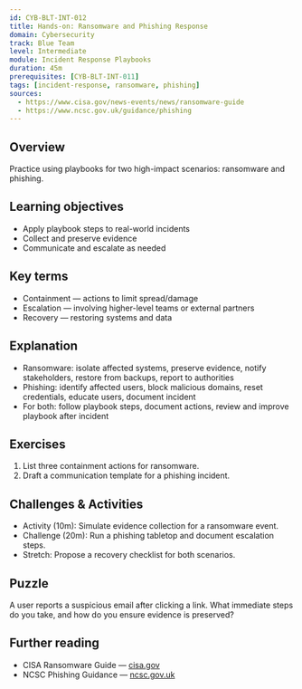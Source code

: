 ```yaml
---
id: CYB-BLT-INT-012
title: Hands-on: Ransomware and Phishing Response
domain: Cybersecurity
track: Blue Team
level: Intermediate
module: Incident Response Playbooks
duration: 45m
prerequisites: [CYB-BLT-INT-011]
tags: [incident-response, ransomware, phishing]
sources:
  - https://www.cisa.gov/news-events/news/ransomware-guide
  - https://www.ncsc.gov.uk/guidance/phishing
---
```


## Overview

Practice using playbooks for two high-impact scenarios: ransomware and phishing.

## Learning objectives

- Apply playbook steps to real-world incidents
- Collect and preserve evidence
- Communicate and escalate as needed

## Key terms

- Containment — actions to limit spread/damage
- Escalation — involving higher-level teams or external partners
- Recovery — restoring systems and data

## Explanation

- Ransomware: isolate affected systems, preserve evidence, notify stakeholders, restore from backups, report to authorities
- Phishing: identify affected users, block malicious domains, reset credentials, educate users, document incident
- For both: follow playbook steps, document actions, review and improve playbook after incident

## Exercises

1. List three containment actions for ransomware.
2. Draft a communication template for a phishing incident.

## Challenges & Activities

- Activity (10m): Simulate evidence collection for a ransomware event.
- Challenge (20m): Run a phishing tabletop and document escalation steps.
- Stretch: Propose a recovery checklist for both scenarios.

## Puzzle

A user reports a suspicious email after clicking a link. What immediate steps do you take, and how do you ensure evidence is preserved?

## Further reading

- CISA Ransomware Guide — [cisa.gov](https://www.cisa.gov/news-events/news/ransomware-guide)
- NCSC Phishing Guidance — [ncsc.gov.uk](https://www.ncsc.gov.uk/guidance/phishing)
